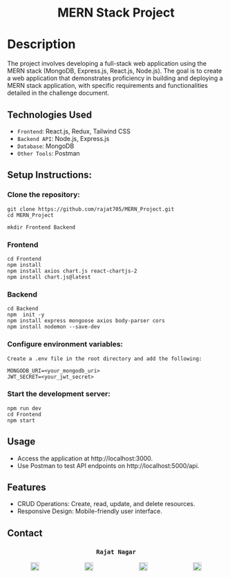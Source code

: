 <h1 align="center">MERN Stack Project</h1>

# Description
The project involves developing a full-stack web application using the MERN stack (MongoDB, Express.js, React.js, Node.js). The goal is to create a web application that demonstrates proficiency in building and deploying a MERN stack application, with specific requirements and functionalities detailed in the challenge document.

## Technologies Used

- `Frontend`: React.js, Redux, Tailwind CSS <br>
- `Backend API`: Node.js, Express.js  <br>
- `Database`: MongoDB  <br>
- `Other Tools`: Postman

## Setup Instructions:

 ### Clone the repository:
    git clone https://github.com/rajat705/MERN_Project.git
    cd MERN_Project

    mkdir Frontend Backend

 ### Frontend   
    cd Frontend 
    npm install
    npm install axios chart.js react-chartjs-2
    npm install chart.js@latest

### Backend
    cd Backend
    npm  init -y
    npm install express mongoose axios body-parser cors
    npm install nodemon --save-dev

### Configure environment variables:
    Create a .env file in the root directory and add the following:
    
    MONGODB_URI=<your_mongodb_uri>
    JWT_SECRET=<your_jwt_secret>

### Start the development server:
    npm run dev
    cd Frontend
    npm start


## Usage
- Access the application at http://localhost:3000.
- Use Postman to test API endpoints on http://localhost:5000/api.

## Features
- CRUD Operations: Create, read, update, and delete resources.
- Responsive Design: Mobile-friendly user interface.

## Contact 
 <h3 align="center">
  <code> Rajat Nagar </code>
</h3>
<p align="center">
    <a href="mailto:rajatnagar7893@gmail.com" target="_blank" style="margin-right: 50px;"><img src="https://upload.wikimedia.org/wikipedia/commons/7/7e/Gmail_icon_%282020%29.svg" alt="Gmail" width="20" height="20"></a>
    &nbsp;&nbsp;&nbsp;&nbsp;&nbsp;&nbsp;&nbsp;&nbsp;&nbsp;&nbsp;&nbsp;&nbsp;
    <a href="https://www.linkedin.com/in/rajat-nagar/" target="_blank" style="margin-right: 50px;"><img src="https://upload.wikimedia.org/wikipedia/commons/c/ca/LinkedIn_logo_initials.png" alt="LinkedIn" width="20" height="20"></a>
    &nbsp;&nbsp;&nbsp;&nbsp;&nbsp;&nbsp;&nbsp;&nbsp;&nbsp;&nbsp;&nbsp;&nbsp;
    <a href="https://github.com/rajat705" target="_blank" style="margin-right: 50px;"><img src="https://upload.wikimedia.org/wikipedia/commons/c/c2/GitHub_Invertocat_Logo.svg" alt="GitHub" width="20" height="20"></a>
    &nbsp;&nbsp;&nbsp;&nbsp;&nbsp;&nbsp;&nbsp;&nbsp;&nbsp;&nbsp;&nbsp;&nbsp;
    <a href="https://www.instagram.com/_rajatnagar_/" target="_blank"><img src="https://upload.wikimedia.org/wikipedia/commons/a/a5/Instagram_icon.png" alt="Instagram" width="20" height="20"></a>
</p>
